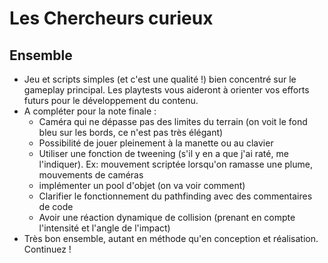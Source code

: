 # Les Chercheurs curieux

## Ensemble
- Jeu et scripts simples (et c'est une qualité !) bien concentré sur le gameplay principal. Les playtests vous aideront à orienter vos efforts futurs pour le développement du contenu.
- A compléter pour la note finale : 
    - Caméra qui ne dépasse pas des limites du terrain (on voit le fond bleu sur les bords, ce n'est pas très élégant)
    - Possibilité de jouer pleinement à la manette ou au clavier
    - Utiliser une fonction de tweening (s'il y en a que j'ai raté, me l'indiquer). Ex: mouvement scriptée lorsqu'on ramasse une plume, mouvements de caméras
    - implémenter un pool d'objet (on va voir comment)
    - Clarifier le fonctionnement du pathfinding avec des commentaires de code
    - Avoir une réaction dynamique de collision (prenant en compte l'intensité et l'angle de l'impact)
- Très bon ensemble, autant en méthode qu'en conception et réalisation. Continuez !